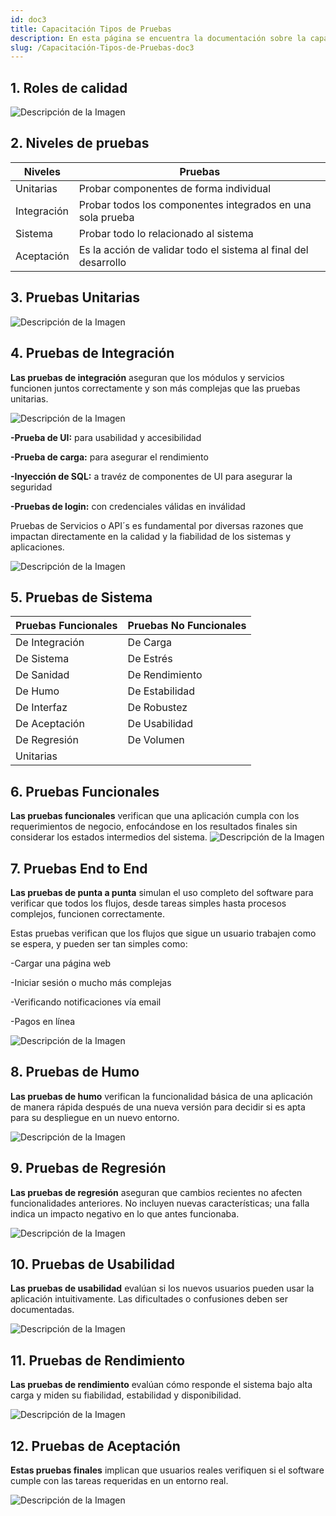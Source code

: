 ```yaml
---
id: doc3
title: Capacitación Tipos de Pruebas
description: En esta página se encuentra la documentación sobre la capacitación de tipos de pruebas.
slug: /Capacitación-Tipos-de-Pruebas-doc3
---
```

## 1. Roles de calidad
![Descripción de la Imagen](./img/roles.png)

## 2. Niveles de pruebas
| Niveles | Pruebas |
|-----------|-----------|
|Unitarias|Probar componentes de forma individual|
|Integración|Probar todos los componentes integrados en una sola prueba|
|Sistema|Probar todo lo relacionado al sistema|
|Aceptación|Es la acción de validar todo el sistema al final del desarrollo|

## 3. Pruebas Unitarias
![Descripción de la Imagen](./img/unitarias.jpg)

## 4. Pruebas de Integración
**Las pruebas de integración** aseguran que los módulos y servicios funcionen juntos correctamente y son más complejas que las pruebas unitarias.

![Descripción de la Imagen](./img/integracion.jpg)

**-Prueba de UI:** para usabilidad y accesibilidad

**-Prueba de carga:** para asegurar el rendimiento

**-Inyección de SQL:** a travéz de componentes de UI para asegurar la seguridad

**-Pruebas de login:** con credenciales válidas en inválidad

Pruebas de Servicios o API´s es fundamental por diversas razones que impactan directamente en la calidad y la fiabilidad de los sistemas y aplicaciones. 

![Descripción de la Imagen](./img/SERVICIOSAPI.png)

## 5. Pruebas de Sistema
| Pruebas Funcionales |Pruebas No Funcionales|
|-----------|-----------|
|De Integración|De Carga|
|De Sistema|De Estrés|
|De Sanidad|De Rendimiento|
|De Humo|De Estabilidad|
|De Interfaz|De Robustez|
|De Aceptación|De Usabilidad|
|De Regresión|De Volumen|
|Unitarias|
## 6. Pruebas Funcionales
**Las pruebas funcionales** verifican que una aplicación cumpla con los requerimientos de negocio, enfocándose en los resultados finales sin considerar los estados intermedios del sistema.
![Descripción de la Imagen](./img/Imagen2.png)

## 7. Pruebas End to End
**Las pruebas de punta a punta** simulan el uso completo del software para verificar que todos los flujos, desde tareas simples hasta procesos complejos, funcionen correctamente.

Estas pruebas verifican que los flujos que sigue un usuario trabajen como se espera, y pueden ser tan simples como:

-Cargar una página web

-Iniciar sesión o mucho más complejas

-Verificando notificaciones vía email

-Pagos en línea

![Descripción de la Imagen](./img/Imagen3.png)


## 8. Pruebas de Humo
**Las pruebas de humo** verifican la funcionalidad básica de una aplicación de manera rápida después de una nueva versión para decidir si es apta para su despliegue en un nuevo entorno.

![Descripción de la Imagen](./img/Imagen4.png)

## 9. Pruebas de Regresión
**Las pruebas de regresión** aseguran que cambios recientes no afecten funcionalidades anteriores. No incluyen nuevas características; una falla indica un impacto negativo en lo que antes funcionaba.

![Descripción de la Imagen](./img/Imagen5.png)

## 10. Pruebas de Usabilidad
**Las pruebas de usabilidad** evalúan si los nuevos usuarios pueden usar la aplicación intuitivamente. Las dificultades o confusiones deben ser documentadas.

![Descripción de la Imagen](./img/Imagen6.png)

## 11. Pruebas de Rendimiento
**Las pruebas de rendimiento** evalúan cómo responde el sistema bajo alta carga y miden su fiabilidad, estabilidad y disponibilidad.

![Descripción de la Imagen](./img/IMAGEN7.PNG)

## 12. Pruebas de Aceptación
**Estas pruebas finales** implican que usuarios reales verifiquen si el software cumple con las tareas requeridas en un entorno real.

![Descripción de la Imagen](./img/Imagen8.png)
